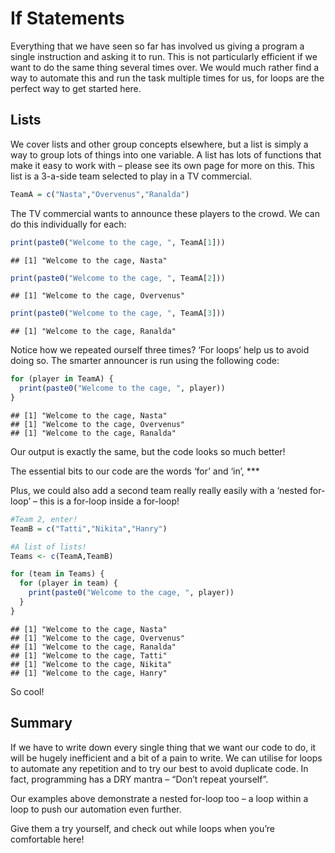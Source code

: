 If Statements
================

Everything that we have seen so far has involved us giving a program a single instruction and asking it to run. This is not particularly efficient if we want to do the same thing several times over. We would much rather find a way to automate this and run the task multiple times for us, for loops are the perfect way to get started here.

Lists
-----

We cover lists and other group concepts elsewhere, but a list is simply a way to group lots of things into one variable. A list has lots of functions that make it easy to work with – please see its own page for more on this. This list is a 3-a-side team selected to play in a TV commercial.

``` r
TeamA = c("Nasta","Overvenus","Ranalda")
```

The TV commercial wants to announce these players to the crowd. We can do this individually for each:

``` r
print(paste0("Welcome to the cage, ", TeamA[1]))
```

    ## [1] "Welcome to the cage, Nasta"

``` r
print(paste0("Welcome to the cage, ", TeamA[2]))
```

    ## [1] "Welcome to the cage, Overvenus"

``` r
print(paste0("Welcome to the cage, ", TeamA[3]))
```

    ## [1] "Welcome to the cage, Ranalda"

Notice how we repeated ourself three times? ‘For loops’ help us to avoid doing so. The smarter announcer is run using the following code:

``` r
for (player in TeamA) {
  print(paste0("Welcome to the cage, ", player))
}
```

    ## [1] "Welcome to the cage, Nasta"
    ## [1] "Welcome to the cage, Overvenus"
    ## [1] "Welcome to the cage, Ranalda"

Our output is exactly the same, but the code looks so much better!

The essential bits to our code are the words ‘for’ and ‘in’, \*\*\*

Plus, we could also add a second team really really easily with a ‘nested for-loop’ – this is a for-loop inside a for-loop!

``` r
#Team 2, enter!
TeamB = c("Tatti","Nikita","Hanry")

#A list of lists!
Teams <- c(TeamA,TeamB)

for (team in Teams) {
  for (player in team) {
    print(paste0("Welcome to the cage, ", player))
  }
}
```

    ## [1] "Welcome to the cage, Nasta"
    ## [1] "Welcome to the cage, Overvenus"
    ## [1] "Welcome to the cage, Ranalda"
    ## [1] "Welcome to the cage, Tatti"
    ## [1] "Welcome to the cage, Nikita"
    ## [1] "Welcome to the cage, Hanry"

So cool!

Summary
-------

If we have to write down every single thing that we want our code to do, it will be hugely inefficient and a bit of a pain to write. We can utilise for loops to automate any repetition and to try our best to avoid duplicate code. In fact, programming has a DRY mantra – “Don’t repeat yourself”.

Our examples above demonstrate a nested for-loop too – a loop within a loop to push our automation even further.

Give them a try yourself, and check out while loops when you’re comfortable here!

